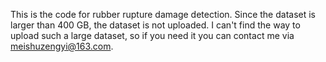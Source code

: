 This is the code for rubber rupture damage detection.
Since the dataset is larger than 400 GB, the dataset is not uploaded.
I can't find the way to upload such a large dataset, so if you need it you can contact me via meishuzengyi@163.com.
